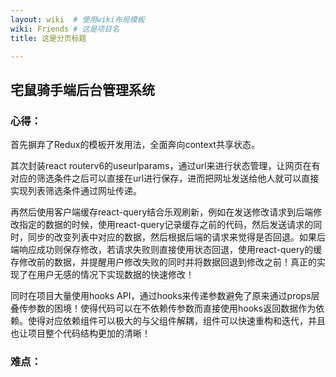 ```yaml
---
layout: wiki  # 使用wiki布局模板
wiki: Friends # 这是项目名
title: 这是分页标题

---
```

## 宅鼠骑手端后台管理系统

### 心得：

首先摒弃了Redux的模板开发用法，全面奔向context共享状态。

其次封装react routerv6的useurlparams，通过url来进行状态管理，让网页在有对应的筛选条件之后可以直接在url进行保存，进而把网址发送给他人就可以直接实现列表筛选条件通过网址传递。

再然后使用客户端缓存react-query结合乐观刷新，例如在发送修改请求到后端修改指定的数据的时候，使用react-query记录缓存之前的代码，然后发送请求的同时，同步的改变列表中对应的数据，然后根据后端的请求来觉得是否回退。如果后端响应成功则保存修改，若请求失败则直接使用状态回退，使用react-query的缓存修改前的数据，并提醒用户修改失败的同时并将数据回退到修改之前！真正的实现了在用户无感的情况下实现数据的快速修改！

同时在项目大量使用hooks API，通过hooks来传递参数避免了原来通过props层叠传参数的困境！使得代码可以在不依赖传参数而直接使用hooks返回数据作为依赖。使得对应依赖组件可以极大的与父组件解耦，组件可以快速重构和迭代，并且也让项目整个代码结构更加的清晰！

### 难点：

